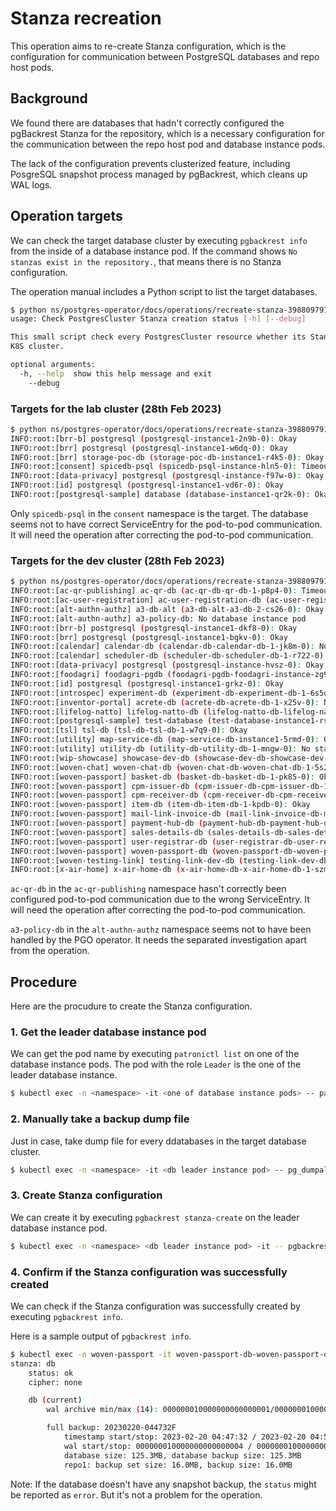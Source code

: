 # Stanza recreation

This operation aims to re-create Stanza configuration, 
which is the configuration for communication between PostgreSQL databases and repo host pods.

## Background

We found there are databases that hadn't correctly configured the pgBackrest Stanza for the repository, 
which is a necessary configuration for the communication between the repo host pod and database instance pods.

The lack of the configuration prevents clusterized feature, including PosgreSQL snapshot process managed by pgBackrest, which cleans up WAL logs.

## Operation targets

We can check the target database cluster by executing `pgbackrest info` from the inside of a database instance pod.
If the command shows `No stanzas exist in the repository.`, that means there is no Stanza configuration.

The operation manual includes a Python script to list the target databases.
```bash
$ python ns/postgres-operator/docs/operations/recreate-stanza-3988097919/list_target_databases.py --help
usage: Check PostgresCluster Stanza creation status [-h] [--debug]

This small script check every PostgresCluster resource whether its Stanza configuration was correctly configured or not. This script depends on "kubectl" and "jq" commands locally installed. Before running it, make sure "kubectl" uses the configuration of the target
K8S cluster.

optional arguments:
  -h, --help  show this help message and exit
    --debug
```

### Targets for the lab cluster (28th Feb 2023)

```bash
$ python ns/postgres-operator/docs/operations/recreate-stanza-3988097919/list_target_databases.py       
INFO:root:[brr-b] postgresql (postgresql-instance1-2n9b-0): Okay
INFO:root:[brr] postgresql (postgresql-instance1-w6dq-0): Okay
INFO:root:[brr] storage-poc-db (storage-poc-db-instance1-r4k5-0): Okay
INFO:root:[consent] spicedb-psql (spicedb-psql-instance-hln5-0): Timeout occurred
INFO:root:[data-privacy] postgresql (postgresql-instance-f97w-0): Okay
INFO:root:[id] postgresql (postgresql-instance1-vd6r-0): Okay
INFO:root:[postgresql-sample] database (database-instance1-qr2k-0): Okay
```

Only `spicedb-psql` in the `consent` namespace is the target.
The database seems not to have correct ServiceEntry for the pod-to-pod communication.
It will need the operation after correcting the pod-to-pod communication.

### Targets for the dev cluster (28th Feb 2023)

```bash
$ python ns/postgres-operator/docs/operations/recreate-stanza-3988097919/list_target_databases.py
INFO:root:[ac-qr-publishing] ac-qr-db (ac-qr-db-qr-db-1-p8p4-0): Timeout occurred
INFO:root:[ac-user-registration] ac-user-registration-db (ac-user-registration-db-registration-db-1-rs6g-0): Okay
INFO:root:[alt-authn-authz] a3-db-alt (a3-db-alt-a3-db-2-cs26-0): Okay
INFO:root:[alt-authn-authz] a3-policy-db: No database instance pod
INFO:root:[brr-b] postgresql (postgresql-instance1-dkf8-0): Okay
INFO:root:[brr] postgresql (postgresql-instance1-bgkv-0): Okay
INFO:root:[calendar] calendar-db (calendar-db-calendar-db-1-jk8m-0): No stanza configuration
INFO:root:[calendar] scheduler-db (scheduler-db-scheduler-db-1-r722-0): No stanza configuration
INFO:root:[data-privacy] postgresql (postgresql-instance-hvsz-0): Okay
INFO:root:[foodagri] foodagri-pgdb (foodagri-pgdb-foodagri-instance-zg9v-0): Okay
INFO:root:[id] postgresql (postgresql-instance1-grkz-0): Okay
INFO:root:[introspec] experiment-db (experiment-db-experiment-db-1-6s5q-0): Okay
INFO:root:[inventor-portal] acrete-db (acrete-db-acrete-db-1-x25v-0): No stanza configuration
INFO:root:[lifelog-natto] lifelog-natto-db (lifelog-natto-db-lifelog-natto-db-1-k6wh-0): Okay
INFO:root:[postgresql-sample] test-database (test-database-instance1-rs9w-0): Okay
INFO:root:[tsl] tsl-db (tsl-db-tsl-db-1-w7q9-0): Okay
INFO:root:[utility] map-service-db (map-service-db-instance1-5rmd-0): Okay
INFO:root:[utility] utility-db (utility-db-utility-db-1-mngw-0): No stanza configuration
INFO:root:[wip-showcase] showcase-dev-db (showcase-dev-db-showcase-dev-db-1-ctbm-0): No stanza configuration
INFO:root:[woven-chat] woven-chat-db (woven-chat-db-woven-chat-db-1-5s2d-0): Okay
INFO:root:[woven-passport] basket-db (basket-db-basket-db-1-pk85-0): Okay
INFO:root:[woven-passport] cpm-issuer-db (cpm-issuer-db-cpm-issuer-db-1-9cdk-0): Okay
INFO:root:[woven-passport] cpm-receiver-db (cpm-receiver-db-cpm-receiver-db-1-6jxz-0): Okay
INFO:root:[woven-passport] item-db (item-db-item-db-1-kpdb-0): Okay
INFO:root:[woven-passport] mail-link-invoice-db (mail-link-invoice-db-mail-link-invoice-db-1-4zf9-0): Okay
INFO:root:[woven-passport] payment-hub-db (payment-hub-db-payment-hub-db-1-v6bq-0): No stanza configuration
INFO:root:[woven-passport] sales-details-db (sales-details-db-sales-details-db-1-gnhn-0): Okay
INFO:root:[woven-passport] user-registrar-db (user-registrar-db-user-registrar-db-1-sfxk-0): Okay
INFO:root:[woven-passport] woven-passport-db (woven-passport-db-woven-passport-db-1-vlnj-0): Okay
INFO:root:[woven-testing-link] testing-link-dev-db (testing-link-dev-db-testing-link-dev-db-1-8gxx-0): Okay
INFO:root:[x-air-home] x-air-home-db (x-air-home-db-x-air-home-db-1-szmg-0): Okay
```

`ac-qr-db` in the `ac-qr-publishing` namespace hasn't correctly been configured pod-to-pod communication due to the wrong ServiceEntry.
It will need the operation after correcting the pod-to-pod communication.

`a3-policy-db` in the `alt-authn-authz` namespace seems not to have been handled by the PGO operator.
It needs the separated investigation apart from the operation.

## Procedure

Here are the procudure to create the Stanza configuration.

### 1. Get the leader database instance pod

We can get the pod name by executing `patronictl list` on one of the database instance pods.
The pod with the role `Leader` is the one of the leader database instance.

```bash
$ kubectl exec -n <namespace> -it <one of database instance pods> -- patronictl list
```

### 2. Manually take a backup dump file

Just in case, take dump file for every ddatabases in the target database cluster.

```bash
$ kubectl exec -n <namespace> -it <db leader instance pod> -- pg_dumpall --no-role-passwords > ~/<dump_file_name>.sql
```

### 3. Create Stanza configuration

We can create it by executing `pgbackrest stanza-create` on the leader database instance pod.

```bash
$ kubectl exec -n <namespace> <db leader instance pod> -it -- pgbackrest stanza-create --stanza=db --log-level-console=info
```

### 4. Confirm if the Stanza configuration was successfully created

We can check if the Stanza configuration was successfully created by executing `pgbackrest info`.

Here is a sample output of `pgbackrest info`.

```bash
$ kubectl exec -n woven-passport -it woven-passport-db-woven-passport-db-1-tv4h-0 -- pgbackrest info
stanza: db
    status: ok
    cipher: none

    db (current)
        wal archive min/max (14): 000000010000000000000001/0000000100000008000000C4

        full backup: 20230220-044732F
            timestamp start/stop: 2023-02-20 04:47:32 / 2023-02-20 04:50:29
            wal start/stop: 000000010000000000000004 / 000000010000000000000005
            database size: 125.3MB, database backup size: 125.3MB
            repo1: backup set size: 16.0MB, backup size: 16.0MB
```

Note: If the database doesn't have any snapshot backup, the `status` might be reported as `error`. 
But it's not a problem for the operation.
